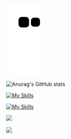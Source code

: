 ![Snake animation](https://github.com/karmugilen/karmugilen/blob/output/github-contribution-grid-snake.svg)


![Anurag's GitHub stats](https://github-readme-stats.vercel.app/api?username=karmugilen&show_icons=true&theme=transparent)

[![My Skills](https://skillicons.dev/icons?i=python,kotlin,nodejs,figma,androidstudio,flask,&theme=dark)](https://skillicons.dev)

[![My Skills](https://skillicons.dev/icons?i=git,neovim,netlify,opencv,ps,pr,rasberrypi,&theme=dark)](https://skillicons.dev)

![](https://komarev.com/ghpvc/?username=your-karmugilen&color=grey)

![](./profile-3d-contrib/profile-night-rainbow-animate.svg)
